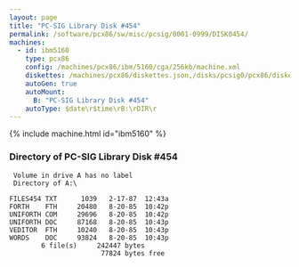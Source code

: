 ```yaml
---
layout: page
title: "PC-SIG Library Disk #454"
permalink: /software/pcx86/sw/misc/pcsig/0001-0999/DISK0454/
machines:
  - id: ibm5160
    type: pcx86
    config: /machines/pcx86/ibm/5160/cga/256kb/machine.xml
    diskettes: /machines/pcx86/diskettes.json,/disks/pcsig0/pcx86/diskettes.json
    autoGen: true
    autoMount:
      B: "PC-SIG Library Disk #454"
    autoType: $date\r$time\rB:\rDIR\r
---
```


{% include machine.html id="ibm5160" %}

### Directory of PC-SIG Library Disk #454

     Volume in drive A has no label
     Directory of A:\

    FILES454 TXT      1039   2-17-87  12:43a
    FORTH    FTH     20480   8-20-85  10:42p
    UNIFORTH COM     29696   8-20-85  10:42p
    UNIFORTH DOC     87168   8-20-85  10:43p
    VEDITOR  FTH     10240   8-20-85  10:43p
    WORDS    DOC     93824   8-20-85  10:43p
            6 file(s)     242447 bytes
                           77824 bytes free
